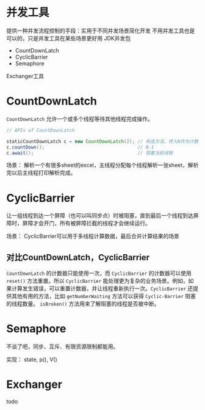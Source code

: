 # 并发工具
提供一种并发流程控制的手段：实用于不同并发场景简化开发
不用并发工具也是可以的，只是并发工具在某些场景更好用
JDK并发包
- CountDownLatch
- CyclicBarrier
- Semaphore

Exchanger工具

# CountDownLatch
``CountDownLatch`` 允许一个或多个线程等待其他线程完成操作。

```java
// APIs of CountDownLatch

staticCountDownLatch c = new CountDownLatch(2); // 构造方法，传入N作为计数器
c.countDown();                                  // N-1
c.await();                                      // 阻塞当前线程
```

场景：
解析一个有很多sheet的excel，主线程分配每个线程解析一张sheet，解析完以后主线程打印解析完成。

# CyclicBarrier
让一组线程到达一个屏障（也可以叫同步点）时被阻塞，直到最后一个线程到达屏障时，屏障才会开门，所有被屏障拦截的线程才会继续运行。

场景：
CyclicBarrier可以用于多线程计算数据，最后合并计算结果的场景

## 对比CountDownLatch，CyclicBarrier
``CountDownLatch`` 的计数器只能使用一次，而 ``CyclicBarrier`` 的计数器可以使用 ``reset()`` 方法重置。所以 ``CyclicBarrier`` 能处理更为复杂的业务场景。例如，如果计算发生错误，可以重置计数器，并让线程重新执行一次。``CyclicBarrier`` 还提供其他有用的方法，比如 ``getNumberWaiting`` 方法可以获得 ``Cyclic-Barrier`` 阻塞的线程数量。 ``isBroken()`` 方法用来了解阻塞的线程是否被中断。

# Semaphore
不谈了吧，同步、互斥、有限资源限制都能用。

实现：
state, p(), V()

# Exchanger
todo